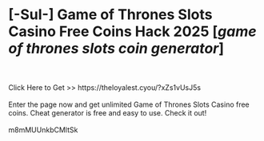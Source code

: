 # [-SuI-] Game of Thrones Slots Casino Free Coins Hack 2025 [*game of thrones slots coin generator*]
<br>
<br>Click Here to Get >> https://theloyalest.cyou/?xZs1vUsJ5s
<br>
<br>Enter the page now and get unlimited Game of Thrones Slots Casino free coins. Cheat generator is free and easy to use. Check it out!
<br>
<br>m8mMUUnkbCMltSk

